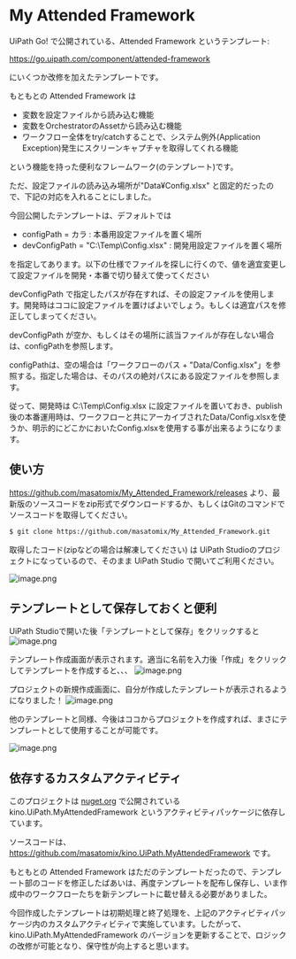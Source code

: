 
# My Attended Framework

UiPath Go! で公開されている、Attended Framework というテンプレート:

https://go.uipath.com/component/attended-framework

にいくつか改修を加えたテンプレートです。

もともとの Attended Framework は

- 変数を設定ファイルから読み込む機能
- 変数をOrchestratorのAssetから読み込む機能
- ワークフロー全体をtry/catchすることで、システム例外(Application Exception)発生にスクリーンキャプチャを取得してくれる機能

という機能を持った便利なフレームワーク(のテンプレート)です。

ただ、設定ファイルの読み込み場所が"Data¥Config.xlsx" と固定的だったので、下記の対応を入れることにしました。

今回公開したテンプレートは、デフォルトでは

- configPath = カラ : 本番用設定ファイルを置く場所
- devConfigPath = "C:\Temp\Config.xlsx" : 開発用設定ファイルを置く場所

を指定してあります。以下の仕様でファイルを探しに行くので、値を適宜変更して設定ファイルを開発・本番で切り替えて使ってください

devConfigPath で指定したパスが存在すれば、その設定ファイルを使用します。開発時はココに設定ファイルを置けばよいでしょう。もしくは適宜パスを修正してしまってください。

devConfigPath が空か、もしくはその場所に該当ファイルが存在しない場合は、configPathを参照します。

configPathは、空の場合は「ワークフローのパス + "Data/Config.xlsx"」を参照する。指定した場合は、そのパスの絶対パスにある設定ファイルを参照します。


従って、開発時は C:\Temp\Config.xlsx に設定ファイルを置いておき、publish後の本番運用時は、ワークフローと共にアーカイブされたData/Config.xlsxを使うか、明示的にどこかにおいたConfig.xlsxを使用する事が出来るようになります。


## 使い方

https://github.com/masatomix/My_Attended_Framework/releases より、最新版のソースコードをzip形式でダウンロードするか、もしくはGitのコマンドでソースコードを取得してください。

```bash
$ git clone https://github.com/masatomix/My_Attended_Framework.git
```

取得したコード(zipなどの場合は解凍してください) は UiPath Studioのプロジェクトになっているので、そのまま UiPath Studio で開いてご利用ください。

![image.png](https://qiita-image-store.s3.ap-northeast-1.amazonaws.com/0/73777/0dfae90c-472a-829b-d4ee-9e3fe3a2d07d.png)


## テンプレートとして保存しておくと便利

UiPath Studioで開いた後「テンプレートとして保存」をクリックすると
![image.png](https://qiita-image-store.s3.ap-northeast-1.amazonaws.com/0/73777/ab218267-c7f0-c177-d860-357835a0647b.png)


テンプレート作成画面が表示されます。適当に名前を入力後「作成」をクリックしてテンプレートを作成すると、、、
![image.png](https://qiita-image-store.s3.ap-northeast-1.amazonaws.com/0/73777/6e76a223-5a9f-dcd9-3d5e-93693423fea4.png)

プロジェクトの新規作成画面に、自分が作成したテンプレートが表示されるようになりました！
![image.png](https://qiita-image-store.s3.ap-northeast-1.amazonaws.com/0/73777/000491ec-96fa-b142-1d51-91a61bab27e9.png)


他のテンプレートと同様、今後はココからプロジェクトを作成すれば、まさにテンプレートとして使用することが可能です。

![image.png](https://qiita-image-store.s3.ap-northeast-1.amazonaws.com/0/73777/b7714a70-5e8b-e5ca-94be-815a94a2b654.png)





## 依存するカスタムアクティビティ

このプロジェクトは [nuget.org](https://www.nuget.org/packages/kino.UiPath.MyAttendedFramework/) で公開されている kino.UiPath.MyAttendedFramework というアクティビティパッケージに依存しています。

ソースコードは、
https://github.com/masatomix/kino.UiPath.MyAttendedFramework
です。

もともとの Attended Framework はただのテンプレートだったので、テンプレート部のコードを修正したばあいは、再度テンプレートを配布し保存し、いま作成中のワークフローたちを新テンプレートに載せ替える必要がありました。

今回作成したテンプレートは初期処理と終了処理を、上記のアクティビティパッケージ内のカスタムアクティビティで実施しています。したがって、kino.UiPath.MyAttendedFramework のバージョンを更新することで、ロジックの改修が可能となり、保守性が向上すると思います。

